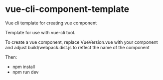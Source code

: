 # vue-cli-component-template
Vue cli template for creating vue component

Template for use with vue-cli tool. 

To create a vue component, replace VueVersion.vue with your component and adjust build/webpack.dist.js to reflect the name of the component

Then:

- npm install
- npm run dev
